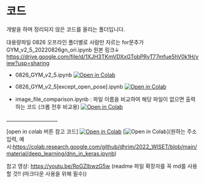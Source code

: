 # 코드
개발을 하며 정리되지 않은 코드를 올리는 폴더입니다.

대용량파일
0826 오프라인 폴더별로 사람만 자르는 for문추가
GYM_v2_5_20220826gn_ori.ipynb 원본 링크↓
https://drive.google.com/file/d/1XJH3TKmVDXxGTobPRyT77mfue5hV0k1H/view?usp=sharing

* 0826_GYM_v2_5.ipynb
[![Open in Colab](https://colab.research.google.com/assets/colab-badge.svg)](https://colab.research.google.com/github/Haeinnnn/geonganghaeGYM/blob/main/코드/0826_GYM_v2_5.ipynb)

* 0826_GYM_v2_5[except_open_pose].ipynb
[![Open in Colab](https://colab.research.google.com/assets/colab-badge.svg)](https://colab.research.google.com/github/Haeinnnn/geonganghaeGYM/blob/main/코드/0826_GYM_v2_5%5Bexcept_open_pose%5D.ipynb)

* image_file_comparison.ipynb : 파일 이름을 비교하여 해당 파일이 없으면 출력하는 코드 (크롭 전후 비교용)
[![Open in Colab](https://colab.research.google.com/assets/colab-badge.svg)](https://colab.research.google.com/github/Haeinnnn/geonganghaeGYM/blob/main/%EC%BD%94%EB%93%9C/image_file_comparison.ipynb)

<p><p>_____________________

[open in colab 버튼 참고 코드]
[![Open in Colab](https://colab.research.google.com/assets/colab-badge.svg)]()
[![Open in Colab](https://colab.research.google.com/assets/colab-badge.svg)](원하는 주소 입력,
예시:https://colab.research.google.com/github/dhrim/2022_WISET/blob/main/material/deep_learning/dnn_in_keras.ipynb)

참고 영상: https://youtu.be/RoGZIbwzG5w 
(readme 파일 확장자를 꼭 md를 사용할 것!! (마크다운 사용을 위해 필수))
